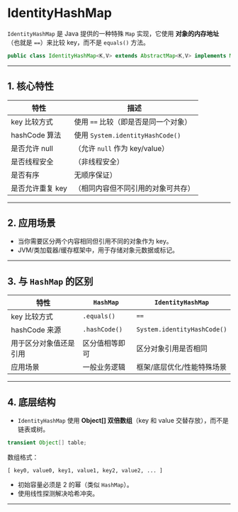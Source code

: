 # IdentityHashMap


`IdentityHashMap` 是 Java 提供的一种特殊 `Map` 实现，它使用 **对象的内存地址**（也就是 `==`）来比较 key，而不是 `equals()` 方法。

```java
public class IdentityHashMap<K,V> extends AbstractMap<K,V> implements Map<K,V>, Serializable, Cloneable
```

---

## 1. 核心特性

| 特性          | 描述                        |
| ----------- | ------------------------- |
| key 比较方式    | 使用 `==` 比较（即是否是同一个对象）     |
| hashCode 算法 | 使用 `System.identityHashCode()` |
| 是否允许 null   | （允许 `null` 作为 key/value）  |
| 是否线程安全      | （非线程安全）                   |
| 是否有序        | 无顺序保证）                    |
| 是否允许重复 key  | （相同内容但不同引用的对象可共存）         |

---

## 2. 应用场景

* 当你需要区分两个内容相同但引用不同的对象作为 key。
* JVM/类加载器/缓存框架中，用于存储对象元数据或标记。

---

## 3. 与 `HashMap` 的区别

| 特性          | `HashMap`     | `IdentityHashMap`           |
| ----------- | ------------- | --------------------------- |
| key 比较方式    | `.equals()`   | `==`                        |
| hashCode 来源 | `.hashCode()` | `System.identityHashCode()` |
| 用于区分对象值还是引用 | 区分值相等即可       | 区分对象引用是否相同                  |
| 应用场景        | 一般业务逻辑        | 框架/底层优化/性能特殊场景              |

---

## 4. 底层结构

* `IdentityHashMap` 使用 **Object\[] 双倍数组**（key 和 value 交替存放），而不是链表或树。

```java
transient Object[] table;
```

数组格式：

```text
[ key0, value0, key1, value1, key2, value2, ... ]
```

* 初始容量必须是 2 的幂（类似 `HashMap`）。
* 使用线性探测解决哈希冲突。

---

